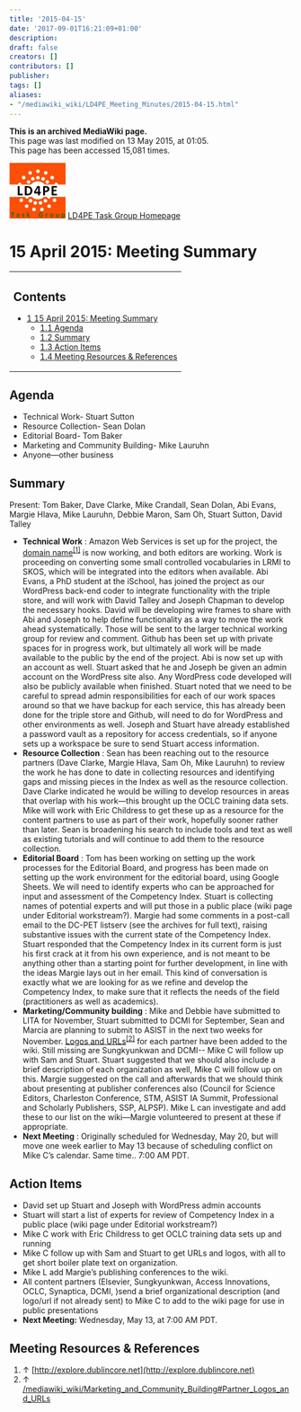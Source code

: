 ```yaml
---
title: '2015-04-15'
date: '2017-09-01T16:21:09+01:00'
description: 
draft: false
creators: []
contributors: []
publisher: 
tags: []
aliases:
- "/mediawiki_wiki/LD4PE_Meeting_Minutes/2015-04-15.html"
---
```


 **This is an archived MediaWiki page.**  
This page was last modified on 13 May 2015, at 01:05.  
This page has been accessed 15,081 times.

[<img alt="LD4PE logo" src="/mediawiki_wiki/images/Ld4pe.png" width="100" height="99">](/mediawiki_wiki/images/Ld4pe.png) [LD4PE Task Group Homepage](/mediawiki_wiki/Pet/ld4pe)

# 15 April 2015: Meeting Summary 
<table id="toc" class="toc">
  <tr>
    <td>
      <div id="toctitle">
        <h2>Contents</h2>
      </div>
      <ul>
        <li class="toclevel-1 tocsection-1">
          <a href="#15_April_2015:_Meeting_Summary"><span class="tocnumber">1</span> <span class="toctext">15 April 2015: Meeting Summary</span></a>
          <ul>
            <li class="toclevel-2 tocsection-2"><a href="#Agenda"><span class="tocnumber">1.1</span> <span class="toctext">Agenda</span></a></li>
            <li class="toclevel-2 tocsection-3"><a href="#Summary"><span class="tocnumber">1.2</span> <span class="toctext">Summary</span></a></li>
            <li class="toclevel-2 tocsection-4"><a href="#Action_Items"><span class="tocnumber">1.3</span> <span class="toctext">Action Items</span></a></li>
            <li class="toclevel-2 tocsection-5"><a href="#Meeting_Resources_.26_References"><span class="tocnumber">1.4</span> <span class="toctext">Meeting Resources &amp; References</span></a></li>
          </ul>
        </li>
      </ul>
    </td>
  </tr>
</table>


## Agenda 

- Technical Work- Stuart Sutton 
- Resource Collection- Sean Dolan
- Editorial Board- Tom Baker 
- Marketing and Community Building- Mike Lauruhn
- Anyone—other business

## Summary 

Present: Tom Baker, Dave Clarke, Mike Crandall, Sean Dolan, Abi Evans, Margie Hlava, Mike Lauruhn, Debbie Maron, Sam Oh, Stuart Sutton, David Talley

- **Technical Work** : Amazon Web Services is set up for the project, the [domain name](http://explore.dublincore.net)<sup id="cite_ref-0" class="reference"><a href="#cite_note-0">[1]</a></sup> is now working, and both editors are working. Work is proceeding on converting some small controlled vocabularies in LRMI to SKOS, which will be integrated into the editors when available. Abi Evans, a PhD student at the iSchool, has joined the project as our WordPress back-end coder to integrate functionality with the triple store, and will work with David Talley and Joseph Chapman to develop the necessary hooks. David will be developing wire frames to share with Abi and Joseph to help define functionality as a way to move the work ahead systematically. Those will be sent to the larger technical working group for review and comment. Github has been set up with private spaces for in progress work, but ultimately all work will be made available to the public by the end of the project. Abi is now set up with an account as well. Stuart asked that he and Joseph be given an admin account on the WordPress site also. Any WordPress code developed will also be publicly available when finished. Stuart noted that we need to be careful to spread admin responsibilities for each of our work spaces around so that we have backup for each service, this has already been done for the triple store and Github, will need to do for WordPress and other environments as well. Joseph and Stuart have already established a password vault as a repository for access credentials, so if anyone sets up a workspace be sure to send Stuart access information.
- **Resource Collection** : Sean has been reaching out to the resource partners (Dave Clarke, Margie Hlava, Sam Oh, Mike Lauruhn) to review the work he has done to date in collecting resources and identifying gaps and missing pieces in the Index as well as the resource collection. Dave Clarke indicated he would be willing to develop resources in areas that overlap with his work—this brought up the OCLC training data sets. Mike will work with Eric Childress to get these up as a resource for the content partners to use as part of their work, hopefully sooner rather than later. Sean is broadening his search to include tools and text as well as existing tutorials and will continue to add them to the resource collection.
- **Editorial Board** : Tom has been working on setting up the work processes for the Editorial Board, and progress has been made on setting up the work environment for the editorial board, using Google Sheets. We will need to identify experts who can be approached for input and assessment of the Competency Index. Stuart is collecting names of potential experts and will put those in a public place (wiki page under Editorial workstream?). Margie had some comments in a post-call email to the DC-PET listserv (see the archives for full text), raising substantive issues with the current state of the Competency Index. Stuart responded that the Competency Index in its current form is just his first crack at it from his own experience, and is not meant to be anything other than a starting point for further development, in line with the ideas Margie lays out in her email. This kind of conversation is exactly what we are looking for as we refine and develop the Competency Index, to make sure that it reflects the needs of the field (practitioners as well as academics).
- **Marketing/Community building** : Mike and Debbie have submitted to LITA for November, Stuart submitted to DCMI for September, Sean and Marcia are planning to submit to ASIST in the next two weeks for November. [Logos and URLs](/mediawiki_wiki/Marketing_and_Community_Building#Partner_Logos_and_URLs)<sup id="cite_ref-1" class="reference"><a href="#cite_note-1">[2]</a></sup> for each partner have been added to the wiki. Still missing are Sungkyunkwan and DCMI-- Mike C will follow up with Sam and Stuart. Stuart suggested that we should also include a brief description of each organization as well, Mike C will follow up on this. Margie suggested on the call and afterwards that we should think about presenting at publisher conferences also (Council for Science Editors, Charleston Conference, STM, ASIST IA Summit, Professional and Scholarly Publishers, SSP, ALPSP). Mike L can investigate and add these to our list on the wiki—Margie volunteered to present at these if appropriate. 
- **Next Meeting** : Originally scheduled for Wednesday, May 20, but will move one week earlier to May 13 because of scheduling conflict on Mike C’s calendar. Same time.. 7:00 AM PDT.

## Action Items 

- David set up Stuart and Joseph with WordPress admin accounts
- Stuart will start a list of experts for review of Competency Index in a public place (wiki page under Editorial workstream?)
- Mike C work with Eric Childress to get OCLC training data sets up and running
- Mike C follow up with Sam and Stuart to get URLs and logos, with all to get short boiler plate text on organization.
- Mike L add Margie’s publishing conferences to the wiki.
- All content partners (Elsevier, Sungkyunkwan, Access Innovations, OCLC, Synaptica, DCMI, )send a brief organizational description (and logo/url if not already sent) to Mike C to add to the wiki page for use in public presentations 
- **Next Meeting:** Wednesday, May 13, at 7:00 AM PDT.

## Meeting Resources & References 

1. ↑ [http://explore.dublincore.net](http://explore.dublincore.net)
2. ↑ [/mediawiki_wiki/Marketing\_and\_Community\_Building#Partner\_Logos\_and\_URLs](/mediawiki_wiki/Marketing_and_Community_Building#Partner_Logos_and_URLs)

